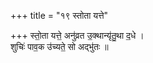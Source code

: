 +++
title = "१९ स्तोता यत्ते"

+++
स्तो॒ता यत्ते॒ अनु॑व्रत उ॒क्थान्यृ॑तु॒था द॒धे ।  
शुचिः॑ पाव॒क उ॑च्यते॒ सो अद्भु॑तः ॥
